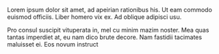 Lorem ipsum dolor sit amet, ad apeirian rationibus his. Ut eam commodo euismod officiis. Liber homero vix ex. Ad oblique adipisci usu.

Pro consul suscipit vituperata in, mel cu minim mazim noster. Mea quas tantas imperdiet at, eu nam dico brute decore. Nam fastidii tacimates maluisset ei. Eos novum instruct

